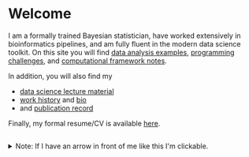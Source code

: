 
# Welcome

I am a formally trained Bayesian statistician,
have worked extensively in bioinformatics pipelines,
and am fully fluent in the modern data science toolkit.
On this site you will find [data analysis examples](https://github.com/pointOfive/Home/tree/master/Analysis#data-analysis-with-python),
[programming challenges](https://github.com/pointOfive/Examples/tree/master/Code#coding),
and [computational framework notes](https://github.com/pointOfive/Examples/tree/master/Compute#computing).

In addition, you will also find my 
- [data science lecture material](https://github.com/pointOfive/Examples/tree/master/Lectures#lecture-material)
- [work history](https://github.com/pointOfive/Examples/tree/master/Experience#experience) and [bio](https://github.com/pointOfive/Examples/tree/master/Bio#about)
- and [publication record](https://github.com/pointOfive/Examples/tree/master/Publications#publications)

Finally, my formal resume/CV is available [here](SchwartzCV.pdf). 

##  


<details>
<summary>
Note: If I have an arrow in front of me like this I'm clickable.
</summary>

<br>

I expand to reveal further information.
</details>


